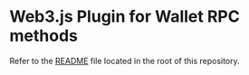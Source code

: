 # Web3.js Plugin for Wallet RPC methods

Refer to the [README](../../README.md) file located in the root of this repository.
